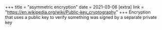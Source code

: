 +++
title = "asymmetric encryption"
date = 2021-03-06
[extra]
link = "https://en.wikipedia.org/wiki/Public-key_cryptography"
+++
Encryption that uses a public key to verify something was signed by a separate private key

